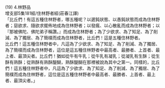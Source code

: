 (19) 4.林野品  
增支部5集181經/住林野者經(莊春江譯)  
「比丘們！有這五種住林野者，哪五種呢？以遲鈍狀態、以愚鈍狀態而成為住林野者；惡欲求、隨欲求擺佈地成為住林野者；以發瘋、以心散亂而成為住林野者；以『那被佛陀、佛陀弟子稱讚。』而成為住林野者；為了少欲求、為了知足、為了削減、為了獨居、為了簡樸而成為住林野者，比丘們！這是五種住林野者。  
比丘們！這五種住林野者中，凡這為了少欲求、為了知足、為了削減、為了獨居、為了簡樸而成為住林野者，這位是這五種住林野者中最高者、最勝者、上首者、最上者、最頂尖者。比丘們！猶如從牛有牛乳；從牛乳有凝乳；從凝乳有生酥；從生酥有熟酥；從熟酥有熟酥醍醐，熟酥醍醐在那裡被說為其中之第一。同樣的，比丘們！這五種住林野者中，凡這為了少欲求、為了知足、為了削減、為了獨居、為了簡樸而成為住林野者，這位是這五種住林野者中最高者、最勝者、上首者、最上者、最頂尖者。」  
  
  
